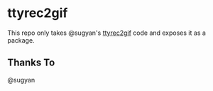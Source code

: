 ttyrec2gif
==========

This repo only takes @sugyan's [ttyrec2gif](https://github.com/sugyan/ttyrec2gif) code and exposes it as a package.

Thanks To
------

@sugyan
